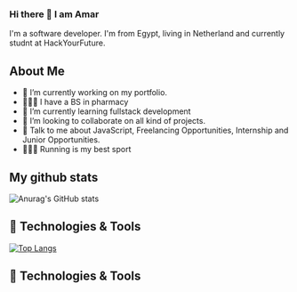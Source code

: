 ### Hi there 👋 I am Amar

I'm a software developer. I'm from Egypt, living in Netherland and currently studnt at HackYourFuture.

## About Me

- 🔭 I’m currently working on my portfolio.
- 👨🏼‍🎓 I have a BS in pharmacy
- 🌱 I’m currently learning fullstack development
- 👯 I’m looking to collaborate on all kind of projects.
- 💬 Talk to me about JavaScript, Freelancing Opportunities, Internship and Junior Opportunities.
- 🏃🏼‍♂️ Running is my best sport 


## My github stats
![Anurag's GitHub stats](https://github-readme-stats.vercel.app/api?username=Amar-Mahdy&show_icons=true&theme=radical)


## 🔧 Technologies & Tools
[![Top Langs](https://github-readme-stats.vercel.app/api/top-langs/?username=Amar-Mahdy&layout=compact)](https://github.com/anuraghazra/github-readme-stats)


## 🔧 Technologies & Tools
